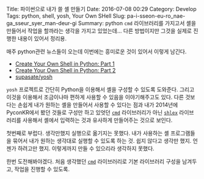 Title: 파이썬으로 내가 쓸 셸 만들기
Date: 2016-07-08 00:29
Category: Develop
Tags: python, shell, yosh, Your Own SHell
Slug: pa-i-sseon-eu-ro_nae-ga_sseur_syer_man-deur-gi
Summary: python `cmd` 라이브러리를 가지고서 셸을 만들어서 작업을 할까라는 생각을 가지고 있었는데... 다른 방법이지만 그것을 실제로 진행한 내용이 있어서 정리용.

매주 python관련 뉴스들이 오는데 이번에는 흥미로운 것이 있어서 이렇게 남긴다.

* [Create Your Own Shell in Python: Part 1](https://hackercollider.com/articles/2016/07/05/create-your-own-shell-in-python-part-1/)
* [Create Your Own Shell in Python: Part 2](https://hackercollider.com/articles/2016/07/06/create-your-own-shell-in-python-part-2/)
* [supasate/yosh](https://github.com/supasate/yosh)

`yosh` 프로젝트로 간단히 Python을 이용해서 셸을 구성할 수 있도록 도와준다. 그리고 이것을 이용해서 조금이나마 편하게 사용할 수 있음을 이야기해주고도 있다.
다른 것보다는 손쉽게 내가 원하는 셸을 만들어서 사용할 수 있다는 점과 내가 2014년에 PyconKR에서 봤던 것들로 구성만 하고 있엇던 [`cmd`][1] 라이브러리가 아닌 [`shlex`][2] 라이브러리를 사용해서 셸에서 입력하는 것과 유사하게 만들어주는 것으로 보인다.

첫번째로 부럽다. 생각만했지 실행으로 옮기지는 못했다. 내가 사용하는 셸 프로그램들을 묶어서 내가 원하는 생각대로 실행할 수 있도록 하는 것. 쉽지 않다고 생각만 했지. 언젠가 하려고만 했지. 이렇게까지 만들 수 있으리라 생각하지 못했다.

한번 도전해봐야겠다. 처음 생각했던 [`cmd`][1] 라이브러리로 기본 라이브러리 구성을 남겨두고, 작업을 진행할 수 있도록.

[1]: https://docs.python.org/3.5/library/cmd.html
[2]: https://docs.python.org/3.5/library/shlex.html
